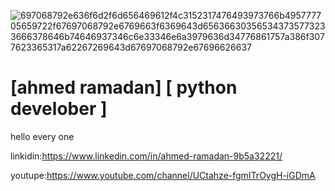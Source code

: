 ![697068792e636f6d2f6d656469612f4c3152317476493973766b495777705659722f67697068792e6769663f6369643d656366303565343735773233666378646b74646937346c6e33346e6a3979636d34776861757a386f3077623365317a62267269643d67697068792e67696626637](https://user-images.githubusercontent.com/90656786/207219823-98e10fc9-58d7-4aad-8273-979eaac3ad3f.gif)

# [ahmed ramadan] [ python develober ]
 hello every one

 linkidin:https://www.linkedin.com/in/ahmed-ramadan-9b5a32221/

 youtupe:https://www.youtube.com/channel/UCtahze-fgmITrOygH-iGDmA



